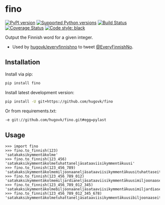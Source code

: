 fino
====

[![PyPI version](https://img.shields.io/pypi/v/fino.svg)](https://pypi.org/project/fino/)
[![Supported Python versions](https://img.shields.io/pypi/pyversions/fino.svg)](https://pypi.org/project/fino/)
[![Build Status](https://travis-ci.org/hugovk/fino.svg?branch=master)](https://travis-ci.org/hugovk/fino)
[![Coverage Status](https://coveralls.io/repos/github/hugovk/fino/badge.svg?branch=master)](https://coveralls.io/github/hugovk/fino?branch=master)
[![Code style: black](https://img.shields.io/badge/code%20style-black-000000.svg)](https://github.com/ambv/black)

Output the Finnish word for a given integer.

 * Used by [hugovk/everyfinnishno](https://github.com/hugovk/everyfinnishno) to tweet [@EveryFinnishNo](https://twitter.com/EveryFinnishNo).

Installation
------------

Install via pip:

```bash
pip install fino
```

Install latest development version:

```bash
pip install -U git+https://github.com/hugovk/fino
```

Or from requirements.txt:

```txt
-e git://github.com/hugovk/fino.git#egg=pylast
```

Usage
-----

```pycon
>>> import fino
>>> fino.to_finnish(123)
'satakaksikymmentäkolme'
>>> fino.to_finnish(123_456)
'satakaksikymmentäkolmetuhattaneljäsataaviisikymmentäkuusi'
>>> fino.to_finnish(123_456_789)
'satakaksikymmentäkolmemiljoonaaneljäsataaviisikymmentäkuusituhattaseitsemänsataakahdeksankymmentäyhdeksän'
>>> fino.to_finnish(123_456_789_012)
'satakaksikymmentäkolmemiljardianeljäsataaviisikymmentäkuusimiljoonaaseitsemänsataakahdeksankymmentäyhdeksäntuhattakaksitoista'
>>> fino.to_finnish(123_456_789_012_345)
'satakaksikymmentäkolmebiljoonaaneljäsataaviisikymmentäkuusimiljardiaseitsemänsataakahdeksankymmentäyhdeksänmiljoonaakaksitoistatuhattakolmesataaneljäkymmentäviisi'
>>> fino.to_finnish(123_456_789_012_345_678)
'satakaksikymmentäkolmetuhattaneljäsataaviisikymmentäkuusibiljoonaaseitsemänsataakahdeksankymmentäyhdeksänmiljardiakaksitoistamiljoonaakolmesataaneljäkymmentäviisituhattakuusisataaseitsemänkymmentäkahdeksan'
```
